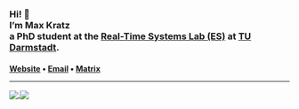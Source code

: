 <h3>Hi! 👋<br>I’m Max Kratz<br>a PhD student at the <a href="https://www.es.tu-darmstadt.de/">Real-Time Systems Lab (ES)</a> at <a href="https://www.tu-darmstadt.de/">TU Darmstadt</a>.</h3>

<h4> <a href="https://maxkratz.com">Website</a> • <a href="mailto:github@maxkratz.com">Email</a> • <a href="https://matrix.to/#/@maxkratz:matrix.mxkrtz.de">Matrix</a>
<hr>

<a href="https://github.com/maxkratz">
  <img align="center" src="https://github-readme-stats.vercel.app/api?username=maxkratz&count_private=true&show_icons=true&theme=dark&hide_title=true" />
</a>
<a href="https://github.com/maxkratz">
  <img align="center" src="https://github-readme-stats.vercel.app/api/top-langs/?username=maxkratz&layout=compact" />
</a>
